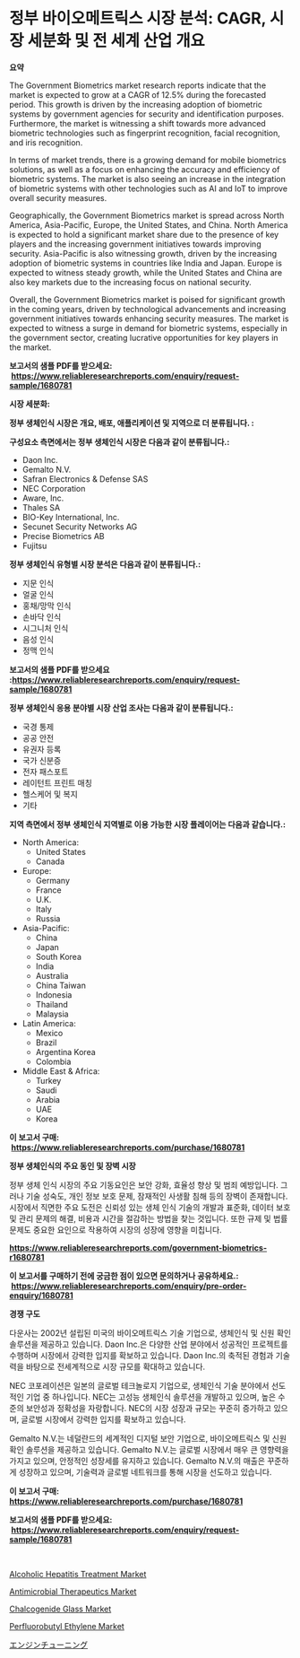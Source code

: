 <p><h1>정부 바이오메트릭스 시장 분석: CAGR, 시장 세분화 및 전 세계 산업 개요</h1></p><p><strong>요약</strong></p>
<p><p>The Government Biometrics market research reports indicate that the market is expected to grow at a CAGR of 12.5% during the forecasted period. This growth is driven by the increasing adoption of biometric systems by government agencies for security and identification purposes. Furthermore, the market is witnessing a shift towards more advanced biometric technologies such as fingerprint recognition, facial recognition, and iris recognition.</p><p>In terms of market trends, there is a growing demand for mobile biometrics solutions, as well as a focus on enhancing the accuracy and efficiency of biometric systems. The market is also seeing an increase in the integration of biometric systems with other technologies such as AI and IoT to improve overall security measures.</p><p>Geographically, the Government Biometrics market is spread across North America, Asia-Pacific, Europe, the United States, and China. North America is expected to hold a significant market share due to the presence of key players and the increasing government initiatives towards improving security. Asia-Pacific is also witnessing growth, driven by the increasing adoption of biometric systems in countries like India and Japan. Europe is expected to witness steady growth, while the United States and China are also key markets due to the increasing focus on national security.</p><p>Overall, the Government Biometrics market is poised for significant growth in the coming years, driven by technological advancements and increasing government initiatives towards enhancing security measures. The market is expected to witness a surge in demand for biometric systems, especially in the government sector, creating lucrative opportunities for key players in the market.</p></p>
<p><strong>보고서의 샘플 PDF를 받으세요: &nbsp;<a href="https://www.reliableresearchreports.com/enquiry/request-sample/1680781">https://www.reliableresearchreports.com/enquiry/request-sample/1680781</a></strong></p>
<p><strong>시장 세분화:</strong></p>
<p><strong> 정부 생체인식 시장은 개요, 배포, 애플리케이션 및 지역으로 더 분류됩니다. :</strong></p>
<p><strong>구성요소 측면에서는 정부 생체인식 시장은 다음과 같이 분류됩니다.:</strong></p>
<p><ul><li>Daon Inc.</li><li>Gemalto N.V.</li><li>Safran Electronics & Defense SAS</li><li>NEC Corporation</li><li>Aware, Inc.</li><li>Thales SA</li><li>BIO-Key International, Inc.</li><li>Secunet Security Networks AG</li><li>Precise Biometrics AB</li><li>Fujitsu</li></ul></p>
<p><strong> 정부 생체인식 유형별 시장 분석은 다음과 같이 분류됩니다.:</strong></p>
<p><ul><li>지문 인식</li><li>얼굴 인식</li><li>홍채/망막 인식</li><li>손바닥 인식</li><li>시그니처 인식</li><li>음성 인식</li><li>정맥 인식</li></ul></p>
<p><strong>보고서의 샘플 PDF를 받으세요 :<a href="https://www.reliableresearchreports.com/enquiry/request-sample/1680781">https://www.reliableresearchreports.com/enquiry/request-sample/1680781</a></strong></p>
<p><strong> 정부 생체인식 응용 분야별 시장 산업 조사는 다음과 같이 분류됩니다.:</strong></p>
<p><ul><li>국경 통제</li><li>공공 안전</li><li>유권자 등록</li><li>국가 신분증</li><li>전자 패스포트</li><li>레이턴트 프린트 매칭</li><li>헬스케어 및 복지</li><li>기타</li></ul></p>
<p><strong>지역 측면에서 정부 생체인식 지역별로 이용 가능한 시장 플레이어는 다음과 같습니다.:</strong></p>
<p><ul>
    <li>
        North America:
        <ul>
            <li>United States</li>
            <li>Canada</li>
        </ul>
    </li>
    <li>
        Europe:
        <ul>
            <li>Germany</li>
            <li>France</li>
            <li>U.K.</li>
            <li>Italy</li>
            <li>Russia</li>
        </ul>
    </li>
    <li>
        Asia-Pacific:
        <ul>
            <li>China</li>
            <li>Japan</li>
            <li>South Korea</li>
            <li>India</li>
            <li>Australia</li>
            <li>China Taiwan</li>
            <li>Indonesia</li>
            <li>Thailand</li>
            <li>Malaysia</li>
        </ul>
    </li>
    <li>
        Latin America:
        <ul>
            <li>Mexico</li>
            <li>Brazil</li>
            <li>Argentina Korea</li>
            <li>Colombia</li>
        </ul>
    </li>
    <li>
        Middle East & Africa:
        <ul>
            <li>Turkey</li>
            <li>Saudi</li>
            <li>Arabia</li>
            <li>UAE</li>
            <li>Korea</li>
        </ul>
    </li>
    </ul></p>
<p><strong>이 보고서 구매: &nbsp;<a href="https://www.reliableresearchreports.com/purchase/1680781">https://www.reliableresearchreports.com/purchase/1680781</a></strong></p>
<p><strong>정부 생체인식의 주요 동인 및 장벽 시장</strong></p>
<p><p>정부 생체 인식 시장의 주요 기동요인은 보안 강화, 효율성 향상 및 범죄 예방입니다. 그러나 기술 성숙도, 개인 정보 보호 문제, 잠재적인 사생활 침해 등의 장벽이 존재합니다. 시장에서 직면한 주요 도전은 신뢰성 있는 생체 인식 기술의 개발과 표준화, 데이터 보호 및 관리 문제의 해결, 비용과 시간을 절감하는 방법을 찾는 것입니다. 또한 규제 및 법률 문제도 중요한 요인으로 작용하여 시장의 성장에 영향을 미칩니다.</p></p>
<p><strong><a href="https://www.reliableresearchreports.com/government-biometrics-r1680781">https://www.reliableresearchreports.com/government-biometrics-r1680781</a></strong></p>
<p><strong>이 보고서를 구매하기 전에 궁금한 점이 있으면 문의하거나 공유하세요.: &nbsp;<a href="https://www.reliableresearchreports.com/enquiry/pre-order-enquiry/1680781">https://www.reliableresearchreports.com/enquiry/pre-order-enquiry/1680781</a></strong></p>
<p><strong>경쟁 구도</strong></p>
<p><p>다운사는 2002년 설립된 미국의 바이오메트릭스 기술 기업으로, 생체인식 및 신원 확인 솔루션을 제공하고 있습니다. Daon Inc.은 다양한 산업 분야에서 성공적인 프로젝트를 수행하며 시장에서 강력한 입지를 확보하고 있습니다. Daon Inc.의 축적된 경험과 기술력을 바탕으로 전세계적으로 시장 규모를 확대하고 있습니다.</p><p>NEC 코포레이션은 일본의 글로벌 테크놀로지 기업으로, 생체인식 기술 분야에서 선도적인 기업 중 하나입니다. NEC는 고성능 생체인식 솔루션을 개발하고 있으며, 높은 수준의 보안성과 정확성을 자랑합니다. NEC의 시장 성장과 규모는 꾸준히 증가하고 있으며, 글로벌 시장에서 강력한 입지를 확보하고 있습니다.</p><p>Gemalto N.V.는 네덜란드의 세계적인 디지털 보안 기업으로, 바이오메트릭스 및 신원 확인 솔루션을 제공하고 있습니다. Gemalto N.V.는 글로벌 시장에서 매우 큰 영향력을 가지고 있으며, 안정적인 성장세를 유지하고 있습니다. Gemalto N.V.의 매출은 꾸준하게 성장하고 있으며, 기술력과 글로벌 네트워크를 통해 시장을 선도하고 있습니다.</p></p>
<p><strong>이 보고서 구매: &nbsp; <a href="https://www.reliableresearchreports.com/purchase/1680781">https://www.reliableresearchreports.com/purchase/1680781</a></strong></p>
<p><strong>보고서의 샘플 PDF를 받으세요: &nbsp;<a href="https://www.reliableresearchreports.com/enquiry/request-sample/1680781">https://www.reliableresearchreports.com/enquiry/request-sample/1680781</a></strong><strong></strong></p>
<p>&nbsp;</p>
<p><p><a href="https://github.com/changoleonlaverguenzanoexiste/Market-Research-Report-List-2/blob/main/alcoholic-hepatitis-treatment-market.md">Alcoholic Hepatitis Treatment Market</a></p><p><a href="https://github.com/dimitrishawkinswaynenp91rgz/Market-Research-Report-List-2/blob/main/antimicrobial-therapeutics-market.md">Antimicrobial Therapeutics Market</a></p><p><a href="https://www.linkedin.com/pulse/chalcogenide-glass-market-goal-estimating-size-future-growth-l1s0e?trackingId=H2Z778wuDLHQ6RSmQ6NalQ%3D%3D">Chalcogenide Glass Market</a></p><p><a href="https://www.linkedin.com/pulse/perfluorobutyl-ethylene-market-growth-trends-covid-19-impact-hnzqe?trackingId=SQFGLvJmvrGfAqgz1w8IoQ%3D%3D">Perfluorobutyl Ethylene Market</a></p><p><a href="https://github.com/one-cool-chick/Market-Research-Report-List-1/blob/main/910984625784.md">エンジンチューニング</a></p></p>